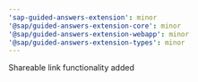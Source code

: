 ```yaml
---
'sap-guided-answers-extension': minor
'@sap/guided-answers-extension-core': minor
'@sap/guided-answers-extension-webapp': minor
'@sap/guided-answers-extension-types': minor
---
```


Shareable link functionality added
